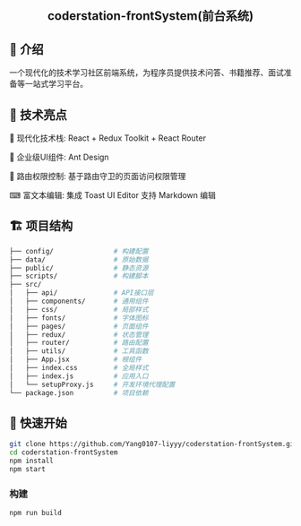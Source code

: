 <h2 align="center">
coderstation-frontSystem(前台系统)
</h2>

## 📰 介绍

一个现代化的技术学习社区前端系统，为程序员提供技术问答、书籍推荐、面试准备等一站式学习平台。

## 🌟 技术亮点

🔧 现代化技术栈: React + Redux Toolkit + React Router

🔩 企业级UI组件: Ant Design

🔑 路由权限控制: 基于路由守卫的页面访问权限管理

⌨ 富文本编辑: 集成 Toast UI Editor 支持 Markdown 编辑

## 🏗️ 项目结构

```bash
├── config/               # 构建配置
├── data/                 # 原始数据
├── public/               # 静态资源
├── scripts/              # 构建脚本
├── src/
│   ├── api/              # API接口层
│   ├── components/       # 通用组件
│   ├── css/              # 局部样式
│   ├── fonts/            # 字体图标
│   ├── pages/            # 页面组件
│   ├── redux/            # 状态管理
│   ├── router/           # 路由配置
│   ├── utils/            # 工具函数
│   ├── App.jsx           # 根组件
│   ├── index.css         # 全局样式
│   ├── index.js          # 应用入口
│   └── setupProxy.js     # 开发环境代理配置
└── package.json          # 项目依赖
```

## 🚀 快速开始

```bash
git clone https://github.com/Yang0107-liyyy/coderstation-frontSystem.git
cd coderstation-frontSystem
npm install
npm start
```

### 构建

```bash
npm run build
```